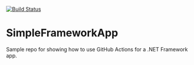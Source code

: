 [![Build Status](https://dev.azure.com/ericvan/PipelineSamples/_apis/build/status%2Fdeployment%2Faspnet-mvc?branchName=master)](https://dev.azure.com/ericvan/PipelineSamples/_build/latest?definitionId=222&branchName=master)

# SimpleFrameworkApp
Sample repo for showing how to use GitHub Actions for a .NET Framework app.


